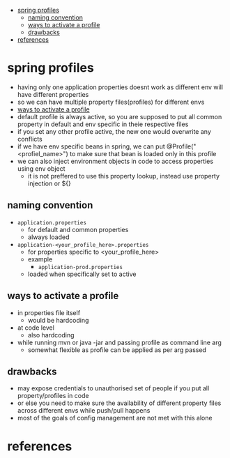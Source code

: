 - [spring profiles](#spring-profiles)
  - [naming convention](#naming-convention)
  - [ways to activate a profile](#ways-to-activate-a-profile)
  - [drawbacks](#drawbacks)
- [references](#references)

# spring profiles
- having only one application properties doesnt work as different env will have different properties
- so we can have multiple property files(profiles) for different envs
- [ways to activate a profile](#ways-to-activate-a-profile)
- default profile is always active, so you are supposed to put all common property in default and env specific in theie respective files
- if you set any other profile active, the new one would overwrite any conflicts
- if we have env specific beans in spring, we can put @Profile("<profiel_name>") to make sure that bean is loaded only in this profile
- we can also inject environment objects in code to access properties using env object
  - it is not preffered to use this property lookup, instead use property injection or ${}
  
## naming convention
- `application.properties`
  - for default and common properties
  - always loaded
- `application-<your_profile_here>.properties`
  - for properties specific to <your_profile_here>
  - example
    - `application-prod.properties`
  - loaded when specifically set to active

## ways to activate a profile
- in properties file itself
  - would be hardcoding
- at code level
  - also hardcoding
- while running mvn or java -jar and passing profile as command line arg
  - somewhat flexible as profile can be applied as per arg passed

## drawbacks
- may expose credentials to unauthorised set of people if you put all property/profiles in code
- or else you need to make sure the availability of different property files across different envs while push/pull happens
- most of the goals of config management are not met with this alone

# references